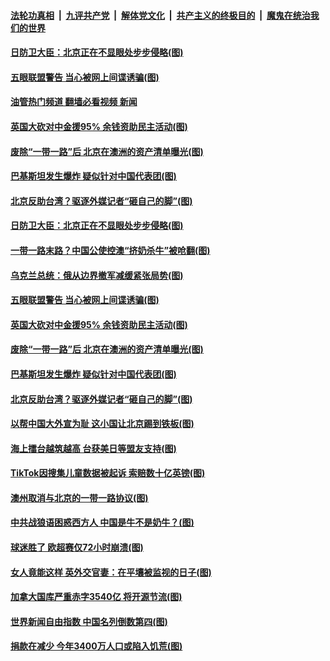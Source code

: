 ####  [法轮功真相](../../../../basic/blob/master/README.md?t=04231502) &nbsp;|&nbsp; [九评共产党](../../../../9ping.md/blob/master/README.md?t=04231502) &nbsp;|&nbsp; [解体党文化](../../../../jtdwh.md/blob/master/README.md?t=04231502)  &nbsp;|&nbsp; [共产主义的终极目的](../../../../gczydzjmd.md/blob/master/README.md?t=04231502) &nbsp;|&nbsp; [魔鬼在统治我们的世界](../../../../mgztzwmdsj.md/blob/master/README.md?t=04231502) 

#### [日防卫大臣：北京正在不显眼处步步侵略(图)](../pages/p9/969642.md?t=04231502) 

#### [五眼联盟警告 当心被网上间谍诱骗(图)](../pages/p9/969562.md?t=04231502) 

#### [油管热门频道 翻墙必看视频 新闻](http://159.65.108.143:81/youtube.html)

#### [英国大砍对中金援95% 余钱资助民主活动(图)](../pages/p9/969560.md?t=04231502) 

#### [废除“一带一路”后 北京在澳洲的资产清单曝光(图)](../pages/p9/969550.md?t=04231502) 

#### [巴基斯坦发生爆炸 疑似针对中国代表团(图)](../pages/p9/969535.md?t=04231502) 

#### [北京反助台湾？驱逐外媒记者“砸自己的脚”(图)](../pages/p9/969421.md?t=04231502) 

#### [日防卫大臣：北京正在不显眼处步步侵略(图)](../pages/p9/969642.md?t=04231502) 

#### [一带一路末路？中国公使控澳“挤奶杀牛”被呛翻(图)](../pages/p9/969531.md?t=04231502) 


#### [乌克兰总统：俄从边界撤军减缓紧张局势(图)](../pages/p9/969593.md?t=04231502) 

#### [五眼联盟警告 当心被网上间谍诱骗(图)](../pages/p9/969562.md?t=04231502) 

#### [英国大砍对中金援95% 余钱资助民主活动(图)](../pages/p9/969560.md?t=04231502) 

#### [废除“一带一路”后 北京在澳洲的资产清单曝光(图)](../pages/p9/969550.md?t=04231502) 

#### [巴基斯坦发生爆炸 疑似针对中国代表团(图)](../pages/p9/969535.md?t=04231502) 

#### [北京反助台湾？驱逐外媒记者“砸自己的脚”(图)](../pages/p9/969421.md?t=04231502) 

#### [以帮中国大外宣为耻 这小国让北京踢到铁板(图)](../pages/p9/969426.md?t=04231502) 

#### [海上擂台越筑越高 台获美日等盟友支持(图)](../pages/p9/969489.md?t=04231502) 

#### [TikTok因搜集儿童数据被起诉 索赔数十亿英镑(图)](../pages/p9/969457.md?t=04231502) 

#### [澳州取消与北京的一带一路协议(图)](../pages/p9/969450.md?t=04231502) 

#### [中共战狼语困惑西方人 中国是牛不是奶牛？(图)](../pages/p9/969432.md?t=04231502) 

#### [球迷胜了 欧超赛仅72小时崩溃(图)](../pages/p9/969422.md?t=04231502) 


#### [女人竟能这样 英外交官妻：在平壤被监视的日子(图)](../pages/p9/969299.md?t=04231502) 

#### [加拿大国库严重赤字3540亿 将开源节流(图)](../pages/p9/969373.md?t=04231502) 

#### [世界新闻自由指数 中国名列倒数第四(图)](../pages/p9/969389.md?t=04231502) 

#### [捐款在减少 今年3400万人口或陷入饥荒(图)](../pages/p9/969388.md?t=04231502) 

<img src='http://gfw-breaker.win/goodnews/indexes/p9.md' width='0px' height='0px'/>
